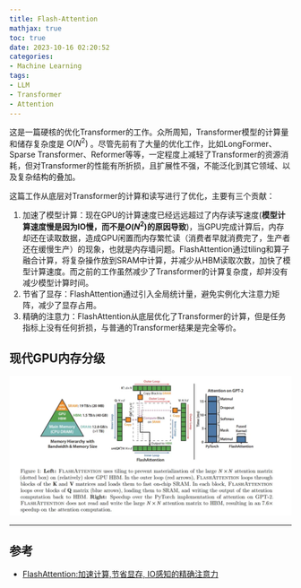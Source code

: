 ```yaml
---
title: Flash-Attention
mathjax: true
toc: true
date: 2023-10-16 02:20:52
categories:
- Machine Learning
tags:
- LLM
- Transformer
- Attention
---
```


这是一篇硬核的优化Transformer的工作。众所周知，Transformer模型的计算量和储存复杂度是 $O(N^2)$ 。尽管先前有了大量的优化工作，比如LongFormer、Sparse Transformer、Reformer等等，一定程度上减轻了Transformer的资源消耗，但对Transformer的性能有所折损，且扩展性不强，不能泛化到其它领域、以及复杂结构的叠加。

<!--more-->

这篇工作从底层对Transformer的计算和读写进行了优化，主要有三个贡献：

1. 加速了模型计算：现在GPU的计算速度已经远远超过了内存读写速度(**模型计算速度慢是因为IO慢，而不是$O(N^2)$的原因导致**)，当GPU完成计算后，内存却还在读取数据，造成GPU闲置而内存繁忙读（消费者早就消费完了，生产者还在缓慢生产）的现象，也就是内存墙问题。FlashAttention通过tiling和算子融合计算，将复杂操作放到SRAM中计算，并减少从HBM读取次数，加快了模型计算速度。而之前的工作虽然减少了Transformer的计算复杂度，却并没有减少模型计算时间。
2. 节省了显存：FlashAttention通过引入全局统计量，避免实例化大注意力矩阵，减少了显存占用。
3. 精确的注意力：FlashAttention从底层优化了Transformer的计算，但是任务指标上没有任何折损，与普通的Transformer结果是完全等价。

## 现代GPU内存分级

![GPU](https://github.com/TransformersWsz/picx-images-hosting/raw/master/image.3j7dpa8fd1g0.webp)

___

## 参考
- [FlashAttention:加速计算,节省显存, IO感知的精确注意力](https://zhuanlan.zhihu.com/p/639228219)
